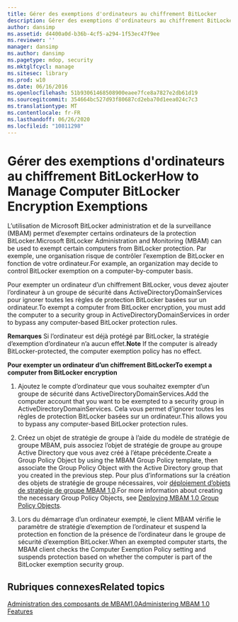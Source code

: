 ```yaml
---
title: Gérer des exemptions d'ordinateurs au chiffrement BitLocker
description: Gérer des exemptions d'ordinateurs au chiffrement BitLocker
author: dansimp
ms.assetid: d4400a0d-b36b-4cf5-a294-1f53ec47f9ee
ms.reviewer: ''
manager: dansimp
ms.author: dansimp
ms.pagetype: mdop, security
ms.mktglfcycl: manage
ms.sitesec: library
ms.prod: w10
ms.date: 06/16/2016
ms.openlocfilehash: 51b93061468508900eaee7fce8a7827e2db61d19
ms.sourcegitcommit: 354664bc527d93f80687cd2eba70d1eea024c7c3
ms.translationtype: MT
ms.contentlocale: fr-FR
ms.lasthandoff: 06/26/2020
ms.locfileid: "10811298"
---
```

# <span data-ttu-id="56b40-103">Gérer des exemptions d'ordinateurs au chiffrement BitLocker</span><span class="sxs-lookup"><span data-stu-id="56b40-103">How to Manage Computer BitLocker Encryption Exemptions</span></span>


<span data-ttu-id="56b40-104">L’utilisation de Microsoft BitLocker administration et de la surveillance (MBAM) permet d’exempter certains ordinateurs de la protection BitLocker.</span><span class="sxs-lookup"><span data-stu-id="56b40-104">Microsoft BitLocker Administration and Monitoring (MBAM) can be used to exempt certain computers from BitLocker protection.</span></span> <span data-ttu-id="56b40-105">Par exemple, une organisation risque de contrôler l’exemption de BitLocker en fonction de votre ordinateur.</span><span class="sxs-lookup"><span data-stu-id="56b40-105">For example, an organization may decide to control BitLocker exemption on a computer-by-computer basis.</span></span>

<span data-ttu-id="56b40-106">Pour exempter un ordinateur d’un chiffrement BitLocker, vous devez ajouter l’ordinateur à un groupe de sécurité dans ActiveDirectoryDomainServices pour ignorer toutes les règles de protection BitLocker basées sur un ordinateur.</span><span class="sxs-lookup"><span data-stu-id="56b40-106">To exempt a computer from BitLocker encryption, you must add the computer to a security group in ActiveDirectoryDomainServices in order to bypass any computer-based BitLocker protection rules.</span></span>

<span data-ttu-id="56b40-107">**Remarques**  Si l’ordinateur est déjà protégé par BitLocker, la stratégie d’exemption d’ordinateur n’a aucun effet.</span><span class="sxs-lookup"><span data-stu-id="56b40-107">**Note** If the computer is already BitLocker-protected, the computer exemption policy has no effect.</span></span>

 

**<span data-ttu-id="56b40-108">Pour exempter un ordinateur d’un chiffrement BitLocker</span><span class="sxs-lookup"><span data-stu-id="56b40-108">To exempt a computer from BitLocker encryption</span></span>**

1.  <span data-ttu-id="56b40-109">Ajoutez le compte d’ordinateur que vous souhaitez exempter d’un groupe de sécurité dans ActiveDirectoryDomainServices.</span><span class="sxs-lookup"><span data-stu-id="56b40-109">Add the computer account that you want to be exempted to a security group in ActiveDirectoryDomainServices.</span></span> <span data-ttu-id="56b40-110">Cela vous permet d’ignorer toutes les règles de protection BitLocker basées sur un ordinateur.</span><span class="sxs-lookup"><span data-stu-id="56b40-110">This allows you to bypass any computer-based BitLocker protection rules.</span></span>

2.  <span data-ttu-id="56b40-111">Créez un objet de stratégie de groupe à l’aide du modèle de stratégie de groupe MBAM, puis associez l’objet de stratégie de groupe au groupe Active Directory que vous avez créé à l’étape précédente.</span><span class="sxs-lookup"><span data-stu-id="56b40-111">Create a Group Policy Object by using the MBAM Group Policy template, then associate the Group Policy Object with the Active Directory group that you created in the previous step.</span></span> <span data-ttu-id="56b40-112">Pour plus d’informations sur la création des objets de stratégie de groupe nécessaires, voir [déploiement d’objets de stratégie de groupe MBAM 1,0](deploying-mbam-10-group-policy-objects.md).</span><span class="sxs-lookup"><span data-stu-id="56b40-112">For more information about creating the necessary Group Policy Objects, see [Deploying MBAM 1.0 Group Policy Objects](deploying-mbam-10-group-policy-objects.md).</span></span>

3.  <span data-ttu-id="56b40-113">Lors du démarrage d’un ordinateur exempté, le client MBAM vérifie le paramètre de stratégie d’exemption de l’ordinateur et suspend la protection en fonction de la présence de l’ordinateur dans le groupe de sécurité d’exemption BitLocker.</span><span class="sxs-lookup"><span data-stu-id="56b40-113">When an exempted computer starts, the MBAM client checks the Computer Exemption Policy setting and suspends protection based on whether the computer is part of the BitLocker exemption security group.</span></span>

## <span data-ttu-id="56b40-114">Rubriques connexes</span><span class="sxs-lookup"><span data-stu-id="56b40-114">Related topics</span></span>


[<span data-ttu-id="56b40-115">Administration des composants de MBAM1.0</span><span class="sxs-lookup"><span data-stu-id="56b40-115">Administering MBAM 1.0 Features</span></span>](administering-mbam-10-features.md)

 

 





